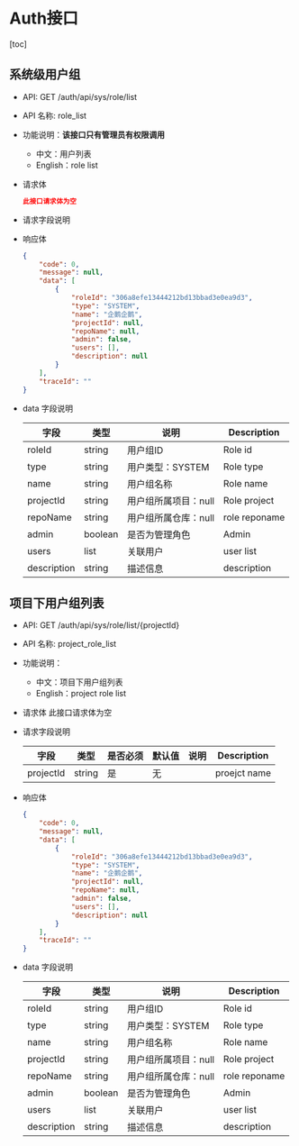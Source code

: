 # Auth接口

[toc]

## 系统级用户组

- API: GET /auth/api/sys/role/list

- API 名称: role_list

- 功能说明：**该接口只有管理员有权限调用**
  
  - 中文：用户列表
  - English：role list
  
- 请求体

  ```json
  此接口请求体为空
  ```
  
- 请求字段说明

  
  
- 响应体

  ```json
  {
      "code": 0,
      "message": null,
      "data": [
          {
              "roleId": "306a8efe13444212bd13bbad3e0ea9d3",
              "type": "SYSTEM",
              "name": "企鹅企鹅",
              "projectId": null,
              "repoName": null,
              "admin": false,
              "users": [],
              "description": null
          }
      ],
      "traceId": ""
  }
  ```

- data 字段说明

  | 字段        | 类型         | 说明                 | Description   |
  | ----------- | ------------ | -------------------- | ------------- |
  | roleId      | string       | 用户组ID             | Role id       |
  | type        | string       | 用户类型：SYSTEM     | Role type     |
  | name        | string       | 用户组名称           | Role name     |
  | projectId   | string       | 用户组所属项目：null | Role project  |
  | repoName    | string       | 用户组所属仓库：null | role reponame |
  | admin       | boolean      | 是否为管理角色       | Admin         |
  | users       | list<String> | 关联用户             | user list     |
  | description | string       | 描述信息             | description   |



## 项目下用户组列表

- API: GET /auth/api/sys/role/list/{projectId}

- API 名称: project_role_list

- 功能说明：
  - 中文：项目下用户组列表
  - English：project role list
  
- 请求体
  此接口请求体为空

- 请求字段说明

  | 字段      | 类型   | 是否必须 | 默认值 | 说明 | Description  |
  | --------- | ------ | -------- | ------ | ---- | ------------ |
  | projectId | string | 是       | 无     |      | proejct name |

- 响应体

  ``` json
  {
      "code": 0,
      "message": null,
      "data": [
          {
              "roleId": "306a8efe13444212bd13bbad3e0ea9d3",
              "type": "SYSTEM",
              "name": "企鹅企鹅",
              "projectId": null,
              "repoName": null,
              "admin": false,
              "users": [],
              "description": null
          }
      ],
      "traceId": ""
  }
  ```

- data 字段说明

  | 字段        | 类型         | 说明                 | Description   |
  | ----------- | ------------ | -------------------- | ------------- |
  | roleId      | string       | 用户组ID             | Role id       |
  | type        | string       | 用户类型：SYSTEM     | Role type     |
  | name        | string       | 用户组名称           | Role name     |
  | projectId   | string       | 用户组所属项目：null | Role project  |
  | repoName    | string       | 用户组所属仓库：null | role reponame |
  | admin       | boolean      | 是否为管理角色       | Admin         |
  | users       | list<String> | 关联用户             | user list     |
  | description | string       | 描述信息             | description   |



